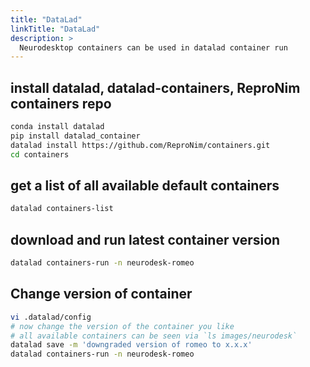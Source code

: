 ```yaml
---
title: "DataLad"
linkTitle: "DataLad"
description: >
  Neurodesktop containers can be used in datalad container run
---
```


## install datalad, datalad-containers, ReproNim containers repo
```bash
conda install datalad
pip install datalad_container
datalad install https://github.com/ReproNim/containers.git
cd containers
```

## get a list of all available default containers
```bash
datalad containers-list
```

## download and run latest container version
```bash
datalad containers-run -n neurodesk-romeo
```

## Change version of container
```bash
vi .datalad/config
# now change the version of the container you like
# all available containers can be seen via `ls images/neurodesk`
datalad save -m 'downgraded version of romeo to x.x.x'
datalad containers-run -n neurodesk-romeo
```

